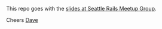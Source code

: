 This repo goes with the [slides at Seattle Rails Meetup Group](http://speakerdeck.com/u/kiwiupover/p/minimum-viable-product).

Cheers
[Dave](http://kiwiupover.com)

